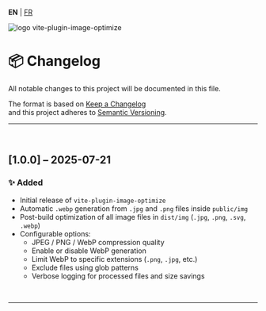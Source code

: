 **EN** | [FR](./fr/CHANGELOG.md)

<div>
  <img src="https://browserux.com/img/logos/logo-browserux-image-optimize-300.png" alt="logo vite-plugin-image-optimize"/>
</div>

# 📦 Changelog

All notable changes to this project will be documented in this file.

The format is based on [Keep a Changelog](https://keepachangelog.com)  
and this project adheres to [Semantic Versioning](https://semver.org).

---

<br>

## [1.0.0] – 2025-07-21

### ✨ Added

- Initial release of `vite-plugin-image-optimize`
- Automatic `.webp` generation from `.jpg` and `.png` files inside `public/img`
- Post-build optimization of all image files in `dist/img` (`.jpg`, `.png`, `.svg`, `.webp`)
- Configurable options:
  - JPEG / PNG / WebP compression quality
  - Enable or disable WebP generation
  - Limit WebP to specific extensions (`.png`, `.jpg`, etc.)
  - Exclude files using glob patterns
  - Verbose logging for processed files and size savings

<br>

---